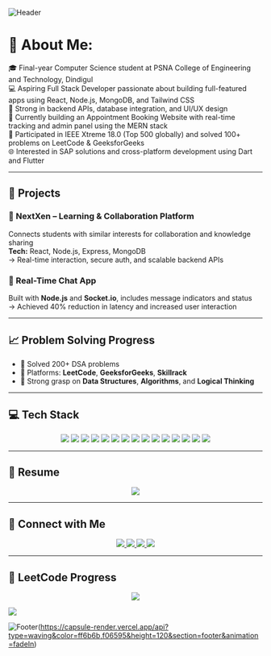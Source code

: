 ![Header](https://capsule-render.vercel.app/api?type=waving&color=gradient&height=200&section=header&text=Hi,%20I'm%20Lara%20Linciya!&fontSize=40&fontColor=ffffff&animation=fadeIn)

# 💫 About Me:
🎓 Final-year Computer Science student at PSNA College of Engineering and Technology, Dindigul<br>
💻 Aspiring Full Stack Developer passionate about building full-featured apps using React, Node.js, MongoDB, and Tailwind CSS<br>
🧩 Strong in backend APIs, database integration, and UI/UX design<br>
🚀 Currently building an Appointment Booking Website with real-time tracking and admin panel using the MERN stack<br>
🏅 Participated in IEEE Xtreme 18.0 (Top 500 globally) and solved 100+ problems on LeetCode & GeeksforGeeks<br>
🌐 Interested in SAP solutions and cross-platform development using Dart and Flutter<br>

---

## 🚀 Projects

### 🔹 NextXen – Learning & Collaboration Platform 
Connects students with similar interests for collaboration and knowledge sharing  
**Tech:** React, Node.js, Express, MongoDB  
→ Real-time interaction, secure auth, and scalable backend APIs

### 🔹 Real-Time Chat App 
Built with **Node.js** and **Socket.io**, includes message indicators and status  
→ Achieved 40% reduction in latency and increased user interaction

---

## 📈 Problem Solving Progress

- 🔹 Solved 200+ DSA problems  
- 🔹 Platforms: **LeetCode**, **GeeksforGeeks**, **Skillrack**  
- 🔹 Strong grasp on **Data Structures**, **Algorithms**, and **Logical Thinking**

---

## 💻 Tech Stack
<p align="center">
  <img src="https://img.shields.io/badge/-React-61DAFB?logo=react&logoColor=white&style=for-the-badge"/>
  <img src="https://img.shields.io/badge/-Node.js-339933?logo=node.js&logoColor=white&style=for-the-badge"/>
  <img src="https://img.shields.io/badge/express.js-%23404d59.svg?style=for-the-badge&logo=express&logoColor=%2361DAFB"/>
  <img src="https://img.shields.io/badge/-MongoDB-47A248?logo=mongodb&logoColor=white&style=for-the-badge"/>
  <img src="https://img.shields.io/badge/-Tailwind%20CSS-38B2AC?logo=tailwind-css&logoColor=white&style=for-the-badge"/>
  <img src="https://img.shields.io/badge/-Python-3776AB?logo=python&logoColor=white&style=for-the-badge"/>
  <img src="https://img.shields.io/badge/-Java-007396?logo=java&logoColor=white&style=for-the-badge"/>
  <img src="https://img.shields.io/badge/-SQL-4479A1?logo=postgresql&logoColor=white&style=for-the-badge"/>
  <img src="https://img.shields.io/badge/html5-%23E34F26.svg?style=for-the-badge&logo=html5&logoColor=white"/>
  <img src="https://img.shields.io/badge/javascript-%23323330.svg?style=for-the-badge&logo=javascript&logoColor=%23F7DF1E"/>
  <img src="https://img.shields.io/badge/css3-%231572B6.svg?style=for-the-badge&logo=css3&logoColor=white"/>
  <img src="https://img.shields.io/badge/power_bi-F2C811?style=for-the-badge&logo=powerbi&logoColor=black"/>
  <img src="https://img.shields.io/badge/git-F05032?style=for-the-badge&logo=git&logoColor=white"/>
  <img src="https://img.shields.io/badge/github-181717?style=for-the-badge&logo=github&logoColor=white"/>
  <img src="https://img.shields.io/badge/VS_Code-007ACC?style=for-the-badge&logo=visual-studio-code&logoColor=white"/>
</p>

---

## 📄 Resume
<p align="center">
  <a href="https://drive.google.com/file/d/1hHmm1kGRM74jr_BMfymmK5uu2f2Enbes/view?usp=drive_link">
    <img src="https://img.shields.io/badge/📄_VIEW%20RESUME-00C853?style=for-the-badge&logo=googledrive&logoColor=white"/>
  </a>
</p>

---

## 🔗 Connect with Me
<p align="center">
  <a href="https://www.linkedin.com/in/laralinciya/">
    <img src="https://img.shields.io/badge/-LINKEDIN-0077B5?style=for-the-badge&logo=linkedin&logoColor=white"/>
  </a>
  <a href="https://leetcode.com/u/Lara_Linciya/">
    <img src="https://img.shields.io/badge/-LEETCODE-FFA116?style=for-the-badge&logo=leetcode&logoColor=black"/>
  </a>
  <a href="https://www.geeksforgeeks.org/user/linciyalara225/">
    <img src="https://img.shields.io/badge/-GFG-14a800?style=for-the-badge&logo=geeksforgeeks&logoColor=white"/>
  </a>
  <a href="https://github.com/LaraLinciya">
    <img src="https://img.shields.io/badge/-GITHUB-181717?style=for-the-badge&logo=github&logoColor=white"/>
  </a>
</p>

---
## 🧩 LeetCode Progress
<p align="center">
  <img src="https://leetcard.jacoblin.cool/Lara_Linciya?ext=contest"/>
</p>

[![](https://visitcount.itsvg.in/api?id=LaraLinciya&icon=0&color=0)](https://visitcount.itsvg.in)

![Footer](https://capsule-render.vercel.app/api?type=waving&color=ff6b6b,f06595&height=160&section=footer&animation=fadeIn)(https://capsule-render.vercel.app/api?type=waving&color=ff6b6b,f06595&height=120&section=footer&animation=fadeIn)

